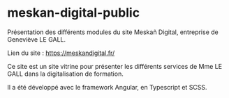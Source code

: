 # meskan-digital-public
Présentation des différents modules du site Meskañ Digital, entreprise de Geneviève LE GALL.

Lien du site : https://meskandigital.fr/

Ce site est un site vitrine pour présenter les différents services de Mme LE GALL dans la digitalisation de formation. 

Il a été développé avec le framework Angular, en Typescript et SCSS.

